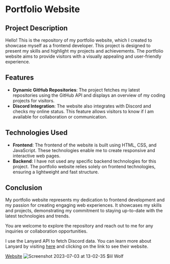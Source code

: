 # Portfolio Website

## Project Description

Hello! This is the repository of my portfolio website, which I created to showcase myself as a frontend developer. This project is designed to present my skills and highlight my projects and achievements. The portfolio website aims to provide visitors with a visually appealing and user-friendly experience.

## Features

- **Dynamic GitHub Repositories**: The project fetches my latest repositories using the GitHub API and displays an overview of my coding projects for visitors.
- **Discord Integration**: The website also integrates with Discord and checks my online status. This feature allows visitors to know if I am available for collaboration or communication.

## Technologies Used

- **Frontend**: The frontend of the website is built using HTML, CSS, and JavaScript. These technologies enable me to create responsive and interactive web pages.
- **Backend**: I have not used any specific backend technologies for this project. The portfolio website relies solely on frontend technologies, ensuring a lightweight and fast structure.

## Conclusion

My portfolio website represents my dedication to frontend development and my passion for creating engaging web experiences. It showcases my skills and projects, demonstrating my commitment to staying up-to-date with the latest technologies and trends.

You are welcome to explore the repository and reach out to me for any inquiries or collaboration opportunities.

I use the Lanyard API to fetch Discord data. You can learn more about Lanyard by visiting [here](https://lanyard.org/) and clicking on the link to see their website.

[Website](https://lilwolf.netlify.com)
![Screenshot 2023-07-03 at 13-02-35 $lil Wolf](https://github.com/lilWolf011/Portfolio-Web-Site/assets/59448133/20b15252-804a-4492-a886-824be3d0f4d5)
